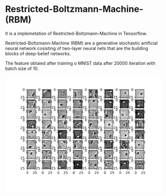 # Restricted-Boltzmann-Machine-(RBM)

It is a implemetation of Restricted-Boltzmann-Machine in Tensorflow.

Restricted-Boltzmann-Machine (RBM) are a generative stochastic artificial neural network cosisting of two-layer neural nets that are the building blocks of deep-belief networks. 

The feature obtaied after training o MNIST data after 20000 iteration with batch size of 10.

![My image](https://github.com/yasertaheri/Restricted-Boltzmann-Machine-RBM-/blob/master/Figure_1.png)
